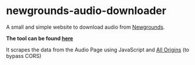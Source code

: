 # newgrounds-audio-downloader

A small and simple website to download audio from [Newgrounds](https://newgrounds.com/audio).

**The tool can be found [here](https://rootrobo.github.io/newgrounds-audio-downloader/)**

It scrapes the data from the Audio Page using JavaScript and [All Origins](https://allorigins.win/) (to bypass CORS)
